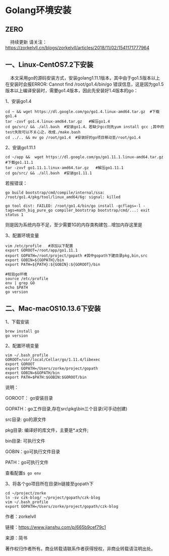 
# Golang环境安装 #

## ZERO ##

    持续更新 请关注：https://zorkelvll.cn/blogs/zorkelvll/articles/2018/11/02/1541171777964

## 一、Linux-CentOS7.2下安装 ##

    本文采用go的源码安装方式，安装golang1.11.1版本，其中由于go1.5版本以上在安装时会报ERROR: Cannot find /root/go1.4/bin/go 错误信息，这是因为go1.5版本以上编译安装时，需要go1.4版本，因此先安装好1.4版本的go：

1、安装go1.4

```
cd ~ && wget https://dl.google.com/go/go1.4.linux-amd64.tar.gz  #下载go1.4
tar -zxvf go1.4.linux-amd64.tar.gz   #解压go1.4
cd go/src/ && ./all.bash  #安装go1.4，若缺少gcc则先yum install gcc ;其中的test失败可以不关心之，改成./make.bash
cd ../.. && mv go /root/go1.4  #安装好的go项目移动至/root/go1.4
```

2、安装go1.11.1

```
cd ~/app &&  wget https://dl.google.com/go/go1.11.1.linux-amd64.tar.gz  #下载go1.11.1
tar -zxvf go1.11.1.linux-amd64.tar.gz   #解压go1.11.1
cd go/src/ && ./all.bash  #安装go1.11.1
```

若报错误：

```
go build bootstrap/cmd/compile/internal/ssa: /root/go1.4/pkg/tool/linux_amd64/6g: signal: killed

go tool dist: FAILED: /root/go1.4/bin/go install -gcflags=-l -tags=math_big_pure_go compiler_bootstrap bootstrap/cmd/...: exit status 1
```

则是因为系统内存不足，至少需要1G的内存类构建包...增加内存这里是

3、配置环境变量

```
vim /etc/profile   #添加以下配置
export GOROOT=/root/app/go1.11.1
export GOPATH=/root/project/gopath #其中gopath下建目录pkg,bin,src
export GOBIN=${GOPATH}/bin
export PATH=${PATH}:${GOBIN}:${GOROOT}/bin

#校验go环境
source /etc/profile
env | grep GO
echo $PATH
go version
```

## 二、Mac-macOS10.13.6下安装 ##

1、下载安装

    brew install go
    go version

2、配置环境变量

```
vim ~/.bash_profile
GOROOT=/usr/local/Cellar/go/1.11.4/libexec
export GOROOT
export GOPATH=/Users/zorke/project/gopath
export GOBIN=$GOPATH/bin
export PATH=$PATH:$GOBIN:$GOROOT/bin
```

说明：

GOROOT： go安装目录

GOPATH：go工作目录,存在src\pkg\bin三个目录(可手动创建)

src目录: go的源文件

pkg目录: 编译好的库文件，主要是*.a文件;

bin目录: 可执行文件

GOBIN：go可执行文件目录

PATH：go可执行文件

查看配置`$ go env`

3、将各个go项目所在目录ln链接至gopath下

```
cd ~/project/zorke
ln -sv czk-blog/ ~/project/gopath/czk-blog
vim ~/.bash_profile
export GOPATH=/Users/zorke/project/gopath/czk-blog  
```

作者：zorkelvll

链接：https://www.jianshu.com/p/665b9cef79c1

来源：简书

著作权归作者所有。商业转载请联系作者获得授权，非商业转载请注明出处。